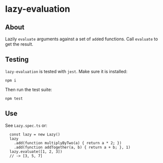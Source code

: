 # lazy-evaluation

## About

Lazily `evaluate` arguments against a set of `add`ed functions. Call `evaluate` to get the result.

## Testing
`lazy-evaluation` is tested with `jest`. Make sure it is installed:

```
npm i
```

Then run the test suite:

```
npm test
```

## Use
See `Lazy.spec.ts` or:

```
  const lazy = new Lazy()
  lazy
    .add(function multiplyByTwo(a) { return a * 2; })
    .add(function addTogether(a, b) { return a + b; }, 1)
  lazy.evaluate([1, 2, 3])
  // -> [3, 5, 7]
```
